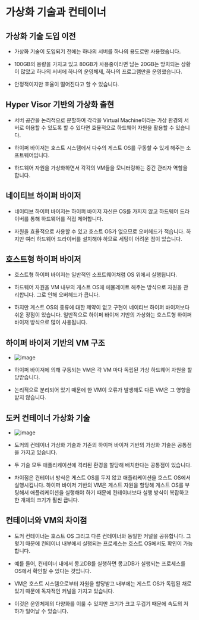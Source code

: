 # 가상화 기술과 컨테이너

## 가상화 기술 도입 이전

- 가상화 기술이 도입되기 전에는 하나의 서버를 하나의 용도로만 사용했습니다.

- 100GB의 용량을 가지고 있고 80GB가 사용중이라면 남는 20GB는 방치되는 상황이 많았고 하나의 서버에 하나의 운영체제, 하나의 프로그램만을 운영했습니다.

- 안정적이지만 효율이 떨어진다고 할 수 있습니다.

## Hyper Visor 기반의 가상화 출현

- 서버 공간을 논리적으로 분할하여 각각을 Virtual Machine이라는 가상 환경의 서버로 이용할 수 있도록 할 수 있다면 효율적으로 하드웨어 자원을 활용할 수 있습니다.

- 하이퍼 바이저는 호스트 시스템에서 다수의 게스트 OS를 구동할 수 있게 해주는 소프트웨어입니다.

- 하드웨어 자원을 가상화하면서 각각의 VM들을 모니터링하는 중간 관리자 역할을 합니다.

## 네이티브 하이퍼 바이저

- 네이티브 하이퍼 바이저는 하이퍼 바이저 자신은 OS를 가지지 않고 하드웨어 드라이버를 통해 하드웨어를 직접 제어합니다.

- 자원을 효율적으로 사용할 수 있고 호스트 OS가 없으므로 오버헤드가 적습니다. 하지만 여러 하드웨어 드라이버를 설치해야 하므로 세팅이 어려운 점이 있습니다.

## 호스트형 하이퍼 바이저

- 호스트형 하이퍼 바이저는 일반적인 소프트웨어처럼 OS 위에서 실행됩니다.

- 하드웨어 자원을 VM 내부의 게스트 OS에 에뮬레이트 해주는 방식으로 자원을 관리합니다. 그로 인해 오버헤드가 큽니다.

- 하지만 게스트 OS의 종류에 대한 제약이 없고 구현이 네이티브 하이퍼 바이저보다 쉬운 장점이 있습니다. 일반적으로 하이퍼 바이저 기반의 가상화는 호스트형 하이퍼 바이저 방식으로 많이 사용됩니다.

## 하이퍼 바이저 기반의 VM 구조

- ![image](../img/HV-vm-structure.JPG)

- 하이퍼 바이저에 의해 구동되는 VM은 각 VM 마다 독립된 가상 하드웨어 자원을 할당받습니다.

- 논리적으로 분리되어 있기 때문에 한 VM이 오류가 발생해도 다른 VM은 그 영향을 받지 않습니다.

## 도커 컨테이너 가상화 기술

- ![image](../img/docker-container-v.JPG)

- 도커의 컨테이너 가상화 기술과 기존의 하이퍼 바이저 기반의 가상화 기술은 공통점을 가지고 있습니다.

- 두 기술 모두 애플리케이션에 격리된 환경을 할당해 배치한다는 공통점이 있습니다.

- 차이점은 컨테이너 방식은 게스트 OS를 두지 않고 애플리케이션을 호스트 OS에서 실행시킵니다. 하이퍼 바이저 기반의 VM은 게스트 자원을 할당해 게스트 OS를 부팅해서 애플리케이션을 실행해야 하기 때문에 컨테이너보다 실행 방식이 복잡하고 한 개체의 크기가 훨씬 큽니다.

## 컨테이너와 VM의 차이점

- 도커 컨테이너는 호스트 OS 그리고 다른 컨테이너와 동일한 커널을 공유합니다. 그렇기 때문에 컨테이너 내부에서 실행되는 프로세스는 호스트 OS에서도 확인이 가능합니다.

- 예를 들어, 컨테이너 내에서 몽고DB를 실행하면 몽고DB가 실행되는 프로세스를 OS에서 확인할 수 있다는 것입니다.

- VM은 호스트 시스템으로부터 자원을 할당받고 내부에는 게스트 OS가 독립된 채로 있기 때문에 독자적인 커널을 가지고 있습니다.

- 이것은 운영체제의 다양화를 이룰 수 있지만 크기가 크고 무겁기 때문에 속도의 저하가 일어날 수 있습니다.
